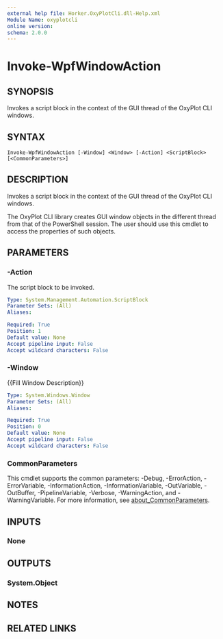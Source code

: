 ```yaml
---
external help file: Horker.OxyPlotCli.dll-Help.xml
Module Name: oxyplotcli
online version:
schema: 2.0.0
---
```


# Invoke-WpfWindowAction

## SYNOPSIS
Invokes a script block in the context of the GUI thread of the OxyPlot CLI windows.

## SYNTAX

```
Invoke-WpfWindowAction [-Window] <Window> [-Action] <ScriptBlock> [<CommonParameters>]
```

## DESCRIPTION
Invokes a script block in the context of the GUI thread of the OxyPlot CLI windows.

The OxyPlot CLI library creates GUI window objects in the different thread from that of the PowerShell session.
The user should use this cmdlet to access the properties of such objects.

## PARAMETERS

### -Action
The script block to be invoked.

```yaml
Type: System.Management.Automation.ScriptBlock
Parameter Sets: (All)
Aliases:

Required: True
Position: 1
Default value: None
Accept pipeline input: False
Accept wildcard characters: False
```

### -Window
{{Fill Window Description}}

```yaml
Type: System.Windows.Window
Parameter Sets: (All)
Aliases:

Required: True
Position: 0
Default value: None
Accept pipeline input: False
Accept wildcard characters: False
```

### CommonParameters
This cmdlet supports the common parameters: -Debug, -ErrorAction, -ErrorVariable, -InformationAction, -InformationVariable, -OutVariable, -OutBuffer, -PipelineVariable, -Verbose, -WarningAction, and -WarningVariable. For more information, see [about_CommonParameters](http://go.microsoft.com/fwlink/?LinkID=113216).

## INPUTS

### None
## OUTPUTS

### System.Object
## NOTES

## RELATED LINKS
